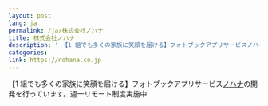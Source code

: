 ```yaml
---
layout: post
lang: ja
permalink: /ja/株式会社ノハナ
title: 株式会社ノハナ
description: ' 【1 組でも多くの家族に笑顔を届ける】フォトブックアプリサービスノハナの開発を行っています。週一リモート制度実施中 '
categories: 
link: https://nohana.co.jp
---
```


<p>【1 組でも多くの家族に笑顔を届ける】フォトブックアプリサービス<a href="https://nohana.jp/">ノハナ</a>の開発を行っています。週一リモート制度実施中</p>
